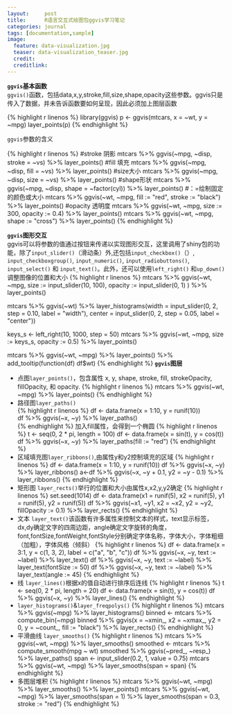 ```yaml
---
layout:     post
title:      R语言交互式绘图包ggvis学习笔记
categories: journal
tags: [documentation,sample]
image:
  feature: data-visualization.jpg
  teaser: data-visualization_teaser.jpg
  credit:
  creditlink:
---
```



**`ggvis`基本函数**    
`ggvis()`函数，包括data,x,y,stroke,fill,size,shape,opacity这些参数。ggvis只是传入了数据，并未告诉函数要如何呈现，因此必须加上图层函数

{% highlight r linenos %}
library(ggvis)
p <- ggvis(mtcars, x = ~wt, y = ~mpg)
layer_points(p)
{% endhighlight %}

<!-- more -->
`ggvis`参数的含义

{% highlight r linenos %}
#stroke 阴影
mtcars %>% ggvis(~mpg, ~disp, stroke = ~vs) %>% layer_points()
#fill 填充
mtcars %>% ggvis(~mpg, ~disp, fill = ~vs) %>% layer_points()
#size大小
mtcars %>% ggvis(~mpg, ~disp, size = ~vs) %>% layer_points()
#shape形状
mtcars %>% ggvis(~mpg, ~disp, shape = ~factor(cyl)) %>% layer_points()
#：=绘制固定的颜色或大小
mtcars %>% ggvis(~wt, ~mpg, fill := "red", stroke := "black") %>% layer_points()
#opacity 透明度
mtcars %>% ggvis(~wt, ~mpg, size := 300, opacity := 0.4) %>% layer_points()
mtcars %>% ggvis(~wt, ~mpg, shape := "cross") %>% layer_points()
{% endhighlight %}

**`ggvis`图形交互**   
ggvis可以将参数的值通过按钮来传递以实现图形交互，这里调用了shiny包的功能，除了`input_slider()`（滑动条）外,还包括`input_checkbox()`（）, `input_checkboxgroup()`, `input_numeric()`, `input_radiobuttons()`, `input_select()` 和 `input_text()`。此外，还可以使用`left_right()` 和`up_down()`调整图像的位置和大小
{% highlight r linenos %}
mtcars %>% 
    ggvis(~wt, ~mpg, 
          size := input_slider(10, 100),
          opacity := input_slider(0, 1)
    ) %>% 
    layer_points()

mtcars %>% 
    ggvis(~wt) %>% 
    layer_histograms(width =  input_slider(0, 2, step = 0.10, label = "width"),
                     center = input_slider(0, 2, step = 0.05, label = "center"))
                     
keys_s <- left_right(10, 1000, step = 50)
mtcars %>% ggvis(~wt, ~mpg, size := keys_s, opacity := 0.5) %>% layer_points()

mtcars %>% ggvis(~wt, ~mpg) %>% 
    layer_points() %>% 
    add_tooltip(function(df) df$wt)
{% endhighlight %}
**`ggvis`图层**
* 点图`layer_points()`，包含属性 x, y, shape, stroke, fill, strokeOpacity, fillOpacity, 和 opacity.
{% highlight r linenos %}
    mtcars %>% ggvis(~wt, ~mpg) %>% layer_points()
{% endhighlight %}
* 路径图`layer_paths()`   
{% highlight r linenos %}
   df <- data.frame(x = 1:10, y = runif(10))  
   df %>% ggvis(~x, ~y) %>% layer_paths()   
{% endhighlight %}
加入fill属性，会得到一个椭圆
{% highlight r linenos %}
t <- seq(0, 2 * pi, length = 100)
df <- data.frame(x = sin(t), y = cos(t))
df %>% ggvis(~x, ~y) %>% layer_paths(fill := "red")
{% endhighlight %}
* 区域填充图`layer_ribbons()`,由属性y和y2控制填充的区域
{% highlight r linenos %}
df <- data.frame(x = 1:10, y = runif(10))
df %>% ggvis(~x, ~y) %>% layer_ribbons()
a<-df %>% ggvis(~x, ~y + 0.1, y2 = ~y - 0.1) %>% layer_ribbons()
{% endhighlight %}
* 矩形图 `layer_rects()`举行的位置和大小由属性x,x2,y,y2确定
{% highlight r linenos %}
set.seed(1014)
df <- data.frame(x1 = runif(5), x2 = runif(5), y1 = runif(5), y2 = runif(5))
df %>% ggvis(~x1, ~y1, x2 = ~x2, y2 = ~y2, fillOpacity := 0.1) %>% layer_rects()
{% endhighlight %}
* 文本 `layer_text()`该函数有许多属性来控制文本的样式，text显示标签，dx,dy确定文字的四周边距，angle确定文字旋转的角度，font,fontSize,fontWeight,fontStyle分别确定字体名称，字体大小，字体粗细（加粗），字体风格（倾斜）
{% highlight r linenos %}
df <- data.frame(x = 3:1, y = c(1, 3, 2), label = c("a", "b", "c"))
df %>% ggvis(~x, ~y, text := ~label) %>% layer_text()
df %>% ggvis(~x, ~y, text := ~label) %>% layer_text(fontSize := 50)
df %>% ggvis(~x, ~y, text := ~label) %>% layer_text(angle := 45)
{% endhighlight %}
* 线 `layer_lines()`根据x的值自动进行排序后连线
{% highlight r linenos %}
t <- seq(0, 2 * pi, length = 20)
df <- data.frame(x = sin(t), y = cos(t))
df %>% ggvis(~x, ~y) %>% layer_lines()
{% endhighlight %}
* `layer_histograms()`&`layer_freqpolys()`
{% highlight r linenos %}
mtcars %>% ggvis(~mpg) %>% layer_histograms()
binned <- mtcars %>% compute_bin(~mpg) 
binned %>% 
  ggvis(x = ~xmin_, x2 = ~xmax_, y2 = 0, y = ~count_, fill := "black") %>%
  layer_rects()
{% endhighlight %}
* 平滑曲线 `layer_smooths()`
{% highlight r linenos %}
mtcars %>% ggvis(~wt, ~mpg) %>% layer_smooths()
smoothed <- mtcars %>% compute_smooth(mpg ~ wt)
smoothed %>% ggvis(~pred_, ~resp_) %>% layer_paths()
span <- input_slider(0.2, 1, value = 0.75)
mtcars %>% ggvis(~wt, ~mpg) %>% layer_smooths(span = span)
{% endhighlight %}
* 多图层堆积
{% highlight r linenos %}
mtcars %>% 
  ggvis(~wt, ~mpg) %>% 
  layer_smooths() %>% 
  layer_points()
mtcars %>% ggvis(~wt, ~mpg) %>%
  layer_smooths(span = 1) %>%
  layer_smooths(span = 0.3, stroke := "red")
{% endhighlight %}
